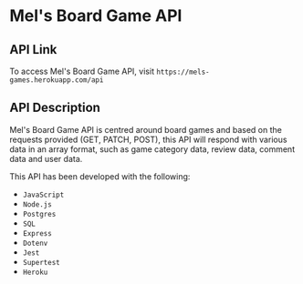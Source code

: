 # Mel's Board Game API

## API Link

To access Mel's Board Game API, visit `https://mels-games.herokuapp.com/api`

## API Description

Mel's Board Game API is centred around board games and based on the requests provided (GET, PATCH, POST), this API will respond with various data in an array format, such as game category data, review data, comment data and user data.

This API has been developed with the following:

- `JavaScript`
- `Node.js`
- `Postgres`
- `SQL`
- `Express`
- `Dotenv`
- `Jest`
- `Supertest`
- `Heroku`
